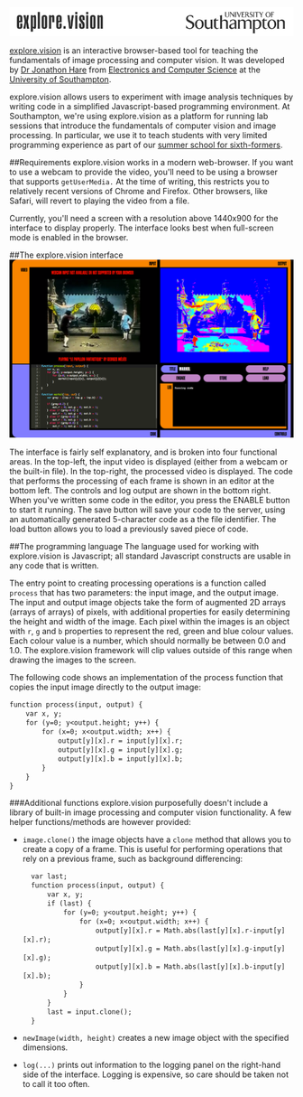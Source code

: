 ![explore.vision](assets/explore-vision.png)

[explore.vision](https://explore.vision) is an interactive browser-based tool for teaching the fundamentals of image processing and computer vision. It was developed by [Dr Jonathon Hare](http://users.ecs.soton.ac.uk/jsh2) from [Electronics and Computer Science](http://ecs.soton.ac.uk) at the [University of Southampton](http://www.soton.ac.uk). 

explore.vision allows users to experiment with image analysis techniques by writing code in a simplified Javascript-based programming environment. At Southampton, we're using explore.vision as a platform for running lab sessions that introduce the fundamentals of computer vision and image processing. In particular, we use it to teach students with very limited programming experience as part of our [summer school for sixth-formers](http://summerschool.ecs.soton.ac.uk).

##Requirements
explore.vision works in a modern web-browser. If you want to use a webcam to provide the video, you'll need to be using a browser that supports `getUserMedia.` At the time of writing, this restricts you to relatively recent versions of Chrome and Firefox. Other browsers, like Safari, will revert to playing the video from a file.

Currently, you'll need a screen with a resolution above 1440x900 for the interface to display properly. The interface looks best when full-screen mode is enabled in the browser.

##The explore.vision interface
![The explore.vision UI](assets/ui.png)

The interface is fairly self explanatory, and is broken into four functional areas. In the top-left, the input video is displayed (either from a webcam or the built-in file). In the top-right, the processed video is displayed. The code that performs the processing of each frame is shown in an editor at the bottom left. The controls and log output are shown in the bottom right. When you've written some code in the editor, you press the ENABLE button to start it running. The save button will save your code to the server, using an automatically generated 5-character code as a the file identifier. The load button allows you to load a previously saved piece of code. 

##The programming language
The language used for working with explore.vision is Javascript; all standard Javascript constructs are usable in any code that is written. 

The entry point to creating processing operations is a function called `process` that has two parameters: the input image, and the output image. The input and output image objects take the form of augmented 2D arrays (arrays of arrays) of pixels, with additional properties for easily determining the height and width of the image. Each pixel within the images is an object with `r`, `g` and `b` properties to represent the red, green and blue colour values. Each colour value is a number, which should normally be between 0.0 and 1.0. The explore.vision framework will clip values outside of this range when drawing the images to the screen.

The following code shows an implementation of the process function that copies the input image directly to the output image:

	function process(input, output) {
	    var x, y;
	    for (y=0; y<output.height; y++) {
	        for (x=0; x<output.width; x++) {
	            output[y][x].r = input[y][x].r;
	            output[y][x].g = input[y][x].g;
	            output[y][x].b = input[y][x].b;
	        }
	    }
	}

###Additional functions
explore.vision purposefully doesn't include a library of built-in image processing and computer vision functionality. A few helper functions/methods are however provided:

* `image.clone()` the image objects have a `clone` method that allows you to create a copy of a frame. This is useful for performing operations that rely on a previous frame, such as background differencing:

		var last;
		function process(input, output) {
		    var x, y;
		    if (last) {
		        for (y=0; y<output.height; y++) {
		            for (x=0; x<output.width; x++) {
		                output[y][x].r = Math.abs(last[y][x].r-input[y][x].r);
		                output[y][x].g = Math.abs(last[y][x].g-input[y][x].g);
		                output[y][x].b = Math.abs(last[y][x].b-input[y][x].b);
		            }
		        }
		    }
		    last = input.clone();
		}

* `newImage(width, height)` creates a new image object with the specified dimensions.
* `log(...)` prints out information to the logging panel on the right-hand side of the interface. Logging is expensive, so care should be taken not to call it too often.


